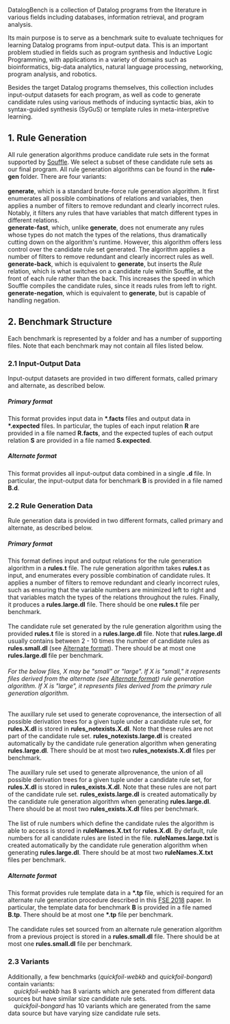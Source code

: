 DatalogBench is a collection of Datalog programs from the literature in various fields including databases, information retrieval, and program analysis.

Its main purpose is to serve as a benchmark suite to evaluate techniques for learning Datalog programs from input-output data. This is an important problem studied in fields such as program synthesis and Inductive Logic Programming, with applications in a variety of domains such as bioinformatics, big-data analytics, natural language processing, networking, program analysis, and robotics.

Besides the target Datalog programs themselves, this collection includes input-output datasets for each program, as well as code to generate candidate rules using various methods of inducing syntactic bias, akin to syntax-guided synthesis (SyGuS) or template rules in meta-interpretive learning.

## 1. Rule Generation
All rule generation algorithms produce candidate rule sets in the format supported by <a href="https://souffle-lang.github.io/">Souffle</a>. We select a subset of these candidate rule sets as our final program. All rule generation algorithms can be found in the <b>rule-gen</b> folder. There are four variants:<br><br>
<b>generate</b>, which is a standard brute-force rule generation algorithm. It first enumerates all possible combinations of relations and variables, then applies a number of filters to remove redundant and clearly incorrect rules. Notably, it filters any rules that have variables that match different types in different relations.
<br>
<b>generate-fast</b>, which, unlike <b>generate</b>, does not enumerate any rules whose types do not match the types of the relations, thus dramatically cutting down on the algorithm's runtime. However, this algorithm offers less control over the candidate rule set generated. The algorithm applies a number of filters to remove redundant and clearly incorrect rules as well.
<br>
<b>generate-back</b>, which is equivalent to <b>generate</b>, but inserts the *Rule* relation, which is what switches on a candidate rule within Souffle, at the front of each rule rather than the back. This increases the speed in which Souffle compiles the candidate rules, since it reads rules from left to right.
<br>
<b>generate-negation</b>, which is equivalent to <b>generate</b>, but is capable of handling negation.
<br>

## 2. Benchmark Structure
Each benchmark is represented by a folder and has a number of supporting files. Note that each benchmark may not contain all files listed below.

### 2.1 Input-Output Data

Input-output datasets are provided in two different formats, called primary and alternate, as described below.

##### Primary format
This format provides input data in <b>\*.facts</b> files and output data in <b>\*.expected</b> files. In particular, the tuples of each input relation <b>R</b> are provided in a file named <b>R.facts</b>, and the expected tuples of each output relation <b>S</b> are provided in a file named <b>S.expected</b>. 
<br>
##### Alternate format
This format provides all input-output data combined in a single <b>.d</b> file. In particular, the input-output data for benchmark <b>B</b> is provided in a file named <b>B.d</b>.
<br>

### 2.2 Rule Generation Data

Rule generation data is provided in two different formats, called primary and alternate, as described below.

##### Primary format
This format defines input and output relations for the rule generation algorithm in a <b>rules.t</b> file. The rule generation algorithm takes <b>rules.t</b> as input, and enumerates every possible combination of candidate rules. It applies a number of filters to remove redundant and clearly incorrect rules, such as ensuring that the variable numbers are minimized left to right and that variables match the types of the relations throughout the rules. Finally, it produces a <b>rules.large.dl</b> file. There should be one <b>rules.t</b> file per benchmark.
<br><br>
The candidate rule set generated by the rule generation algorithm using the provided <b>rules.t</b> file is stored in a <b>rules.large.dl</b> file. Note that <b>rules.large.dl</b> usually contains between 2 - 10 times the number of candidate rules as <b>rules.small.dl</b> (see <u>Alternate format</u>). There should be at most one <b>rules.large.dl</b> file per benchmark.
###### For the below files, X may be "small" or "large". If X is "small," it represents files derived from the alternate (see <u>Alternate format</u>) rule generation algorithm. If X is "large", it represents files derived from the primary rule generation algorithm.
The auxillary rule set used to generate coprovenance, the intersection of all possible derivation trees for a given tuple under a candidate rule set, for <b>rules.X.dl</b> is stored in <b>rules_notexists.X.dl</b>. Note that these rules are not part of the candidate rule set. <b>rules_notexists.large.dl</b> is created automatically by the candidate rule generation algorithm when generating <b>rules.large.dl</b>. There should be at most two <b>rules_notexists.X.dl</b> files per benchmark.
<br><br>
The auxillary rule set used to generate allprovenance, the union of all possible derivation trees for a given tuple under a candidate rule set, for <b>rules.X.dl</b> is stored in <b>rules_exists.X.dl</b>. Note that these rules are not part of the candidate rule set. <b>rules_exists.large.dl</b> is created automatically by the candidate rule generation algorithm when generating <b>rules.large.dl</b>. There should be at most two <b>rules_exists.X.dl</b> files per benchmark.
<br><br>
The list of rule numbers which define the candidate rules the algorithm is able to access is stored in <b>ruleNames.X.txt</b> for <b>rules.X.dl</b>. By default, rule numbers for all candidate rules are listed in the file. <b>ruleNames.large.txt</b> is created automatically by the candidate rule generation algorithm when generating <b>rules.large.dl</b>. There should be at most two <b>ruleNames.X.txt</b> files per benchmark.
<br>
##### Alternate format
This format provides rule template data in a <b>\*.tp</b> file, which is required for an alternate rule generation procedure described in this <a href="https://www.cis.upenn.edu/~mhnaik/papers/fse18.pdf">FSE 2018</a> paper. In particular, the template data for benchmark <b>B</b> is provided in a file named <b>B.tp</b>. There should be at most one <b>\*.tp</b> file per benchmark.
<br><br>
The candidate rules set sourced from an alternate rule generation algorithm from a previous project is stored in a <b>rules.small.dl</b> file. There should be at most one <b>rules.small.dl</b> file per benchmark.
<br>

### 2.3 Variants
Additionally, a few benchmarks (*quickfoil-webkb* and *quickfoil-bongard*) contain variants: 
<br>
&emsp;*quickfoil-webkb* has 8 variants which are generated from different data sources but have similar size candidate rule sets.
<br>
&emsp;*quickfoil-bongard* has 10 variants which are generated from the same data source but have varying size candidate rule sets.


